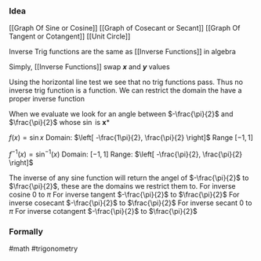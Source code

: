 ### Idea

[[Graph Of Sine or Cosine]]
[[Graph of Cosecant or Secant]]
[[Graph Of Tangent or Cotangent]]
[[Unit Circle]]

Inverse Trig functions are the same as [[Inverse Functions]] in algebra 

Simply, [[Inverse Functions]] swap ***x*** and ***y*** values

Using the horizontal line test we see that no trig functions pass. Thus no inverse trig function is a function.
We can restrict the domain the have a proper inverse function 

When we evaluate we look for an angle between $-\frac{\pi}{2}$ and $\frac{\pi}{2}$ whose $\sin$ is **x*** 

$f(x)=\sin x$ 
Domain: $\left[ -\frac{1\pi}{2}, \frac{\pi}{2} \right]$
Range $[-1,1]$

$f^{-1}(x) = \sin^{-1}(x)$ 
Domain: $[-1, 1]$
Range: $\left[ -\frac{\pi}{2}, \frac{\pi}{2} \right]$

The inverse of any sine function will return the angel of $-\frac{\pi}{2}$ to $\frac{\pi}{2}$, these are the domains we restrict them to.
For inverse cosine 0 to $\pi$ 
For inverse tangent $-\frac{\pi}{2}$ to $\frac{\pi}{2}$
For inverse cosecant $-\frac{\pi}{2}$ to $\frac{\pi}{2}$
For inverse secant $0$ to $\pi$ 
For inverse cotangent $-\frac{\pi}{2}$ to $\frac{\pi}{2}$ 


### Formally

#math #trigonometry